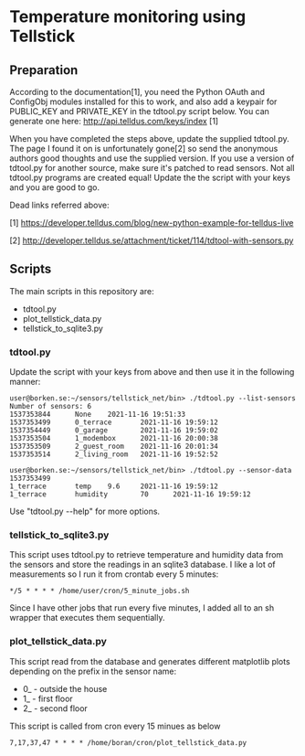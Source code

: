 # Temperature monitoring using Tellstick

## Preparation
According to the documentation[1], you need the Python OAuth and ConfigObj modules installed for this to work, and also add a keypair for PUBLIC_KEY and PRIVATE_KEY in the tdtool.py script below. You can generate one here: http://api.telldus.com/keys/index [1]

When you have completed the steps above, update the supplied tdtool.py. The page I found it on is unfortunately gone[2] so send the anonymous authors good thoughts and use the supplied version. If you use a version of tdtool.py for another source, make sure it's patched to read sensors. Not all tdtool.py programs are created equal! Update the the script with your keys and you are good to go.

Dead links referred above:

[1] https://developer.telldus.com/blog/new-python-example-for-telldus-live

[2] http://developer.telldus.se/attachment/ticket/114/tdtool-with-sensors.py

## Scripts
The main scripts in this repository are:
- tdtool.py
- plot_tellstick_data.py
- tellstick_to_sqlite3.py

### tdtool.py
Update the script with your keys from above and then use it in the following manner:
```
user@borken.se:~/sensors/tellstick_net/bin> ./tdtool.py --list-sensors
Number of sensors: 6
1537353844      None    2021-11-16 19:51:33
1537353499      0_terrace       2021-11-16 19:59:12
1537354449      0_garage        2021-11-16 19:59:02
1537353504      1_modembox      2021-11-16 20:00:38
1537353509      2_guest_room    2021-11-16 20:01:34
1537353514      2_living_room   2021-11-16 19:52:52

user@borken.se:~/sensors/tellstick_net/bin> ./tdtool.py --sensor-data 1537353499
1_terrace       temp    9.6     2021-11-16 19:59:12
1_terrace       humidity        70      2021-11-16 19:59:12
```
Use "tdtool.py --help" for more options.

### tellstick_to_sqlite3.py
This script uses tdtool.py to retrieve temperature and humidity data from the sensors and store the readings in an sqlite3 database. I like a lot of measurements so I run it from crontab every 5 minutes:
```
*/5 * * * * /home/user/cron/5_minute_jobs.sh
```
Since I have other jobs that run every five minutes, I added all to an sh wrapper that executes them sequentially.

### plot_tellstick_data.py
This script read from the database and generates different matplotlib plots depending on the prefix in the sensor name:
- 0_ - outside the house
- 1_ - first floor
- 2_ - second floor

This script is called from cron every 15 minues as below
```
7,17,37,47 * * * * /home/boran/cron/plot_tellstick_data.py
```
